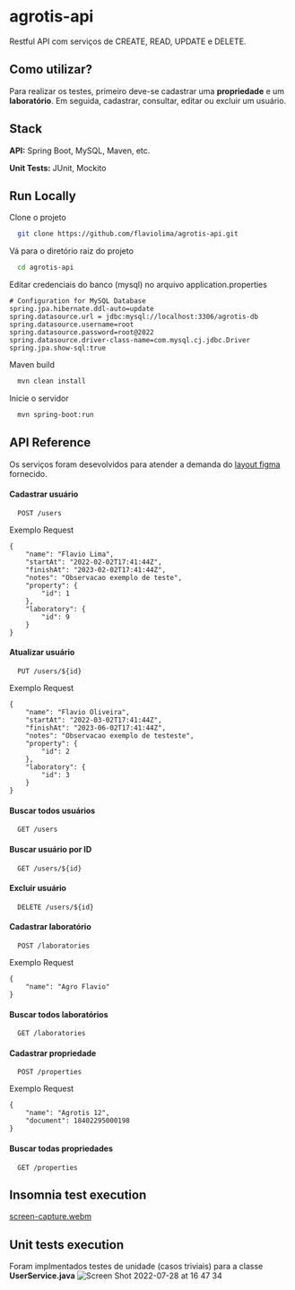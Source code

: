 # agrotis-api

Restful API com serviços de CREATE, READ, UPDATE e DELETE.

## Como utilizar?
Para realizar os testes, primeiro deve-se cadastrar uma **propriedade** e um **laboratório**.
Em seguida, cadastrar, consultar, editar ou excluir um usuário.

## Stack

**API:** Spring Boot, MySQL, Maven, etc.

**Unit Tests:** JUnit, Mockito

## Run Locally

Clone o projeto

```bash
  git clone https://github.com/flaviolima/agrotis-api.git
```

Vá para o diretório raiz do projeto

```bash
  cd agrotis-api
```
Editar credenciais do banco (mysql) no arquivo application.properties

```
# Configuration for MySQL Database
spring.jpa.hibernate.ddl-auto=update
spring.datasource.url = jdbc:mysql://localhost:3306/agrotis-db 
spring.datasource.username=root
spring.datasource.password=root@2022
spring.datasource.driver-class-name=com.mysql.cj.jdbc.Driver
spring.jpa.show-sql:true
```

Maven build

```bash
  mvn clean install
```

Inicie o servidor

```bash
  mvn spring-boot:run
```

## API Reference
Os serviços foram desevolvidos para atender a demanda do [layout figma](https://github.com/matiassingers/awesome-readme) fornecido.

####  Cadastrar usuário

```http
  POST /users
```
Exemplo Request
```
{
	"name": "Flavio Lima",
	"startAt": "2022-02-02T17:41:44Z",
	"finishAt": "2023-02-02T17:41:44Z",
	"notes": "Observacao exemplo de teste",
	"property": {
		"id": 1
	},
	"laboratory": {
		"id": 9
	}
}
```

####  Atualizar usuário

```http
  PUT /users/${id}
```
Exemplo Request
```
{
	"name": "Flavio Oliveira",
	"startAt": "2022-03-02T17:41:44Z",
	"finishAt": "2023-06-02T17:41:44Z",
	"notes": "Observacao exemplo de testeste",
	"property": {
		"id": 2
	},
	"laboratory": {
		"id": 3
	}
}
```

#### Buscar todos usuários

```http
  GET /users
```

#### Buscar usuário por ID

```http
  GET /users/${id}
```

#### Excluir usuário

```http
  DELETE /users/${id}
```

#### Cadastrar laboratório

```http
  POST /laboratories
```

Exemplo Request
```
{
	"name": "Agro Flavio"
}
```

#### Buscar todos laboratórios

```http
  GET /laboratories
```

#### Cadastrar propriedade

```http
  POST /properties
```
Exemplo Request
```
{
	"name": "Agrotis 12",
	"document": 18402295000198
}
```

#### Buscar todas propriedades

```http
  GET /properties
```


## Insomnia test execution
[screen-capture.webm](https://user-images.githubusercontent.com/8599639/181623679-f49ecc09-851f-4dd6-9b17-d1cd41935354.webm)

## Unit tests execution
Foram implmentados testes de unidade (casos triviais) para a classe **UserService.java**
![Screen Shot 2022-07-28 at 16 47 34](https://user-images.githubusercontent.com/8599639/181624627-23553dbb-5a72-4d38-978c-3e7ba7b20130.png)







